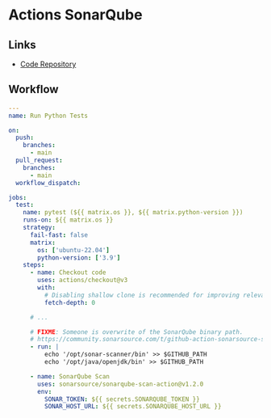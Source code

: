 # Actions SonarQube

## Links

- [Code Repository](https://github.com/SonarSource/sonarqube-scan-action)

## Workflow

```yml
---
name: Run Python Tests

on:
  push:
    branches:
      - main
  pull_request:
    branches:
      - main
  workflow_dispatch:

jobs:
  test:
    name: pytest (${{ matrix.os }}, ${{ matrix.python-version }})
    runs-on: ${{ matrix.os }}
    strategy:
      fail-fast: false
      matrix:
        os: ['ubuntu-22.04']
        python-version: ['3.9']
    steps:
      - name: Checkout code
        uses: actions/checkout@v3
        with:
          # Disabling shallow clone is recommended for improving relevancy of reporting
          fetch-depth: 0

      # ...

      # FIXME: Someone is overwrite of the SonarQube binary path.
      # https://community.sonarsource.com/t/github-action-sonarsource-sonarcloud-github-action-stopped-working/36665/4
      - run: |
          echo '/opt/sonar-scanner/bin' >> $GITHUB_PATH
          echo '/opt/java/openjdk/bin' >> $GITHUB_PATH

      - name: SonarQube Scan
        uses: sonarsource/sonarqube-scan-action@v1.2.0
        env:
          SONAR_TOKEN: ${{ secrets.SONARQUBE_TOKEN }}
          SONAR_HOST_URL: ${{ secrets.SONARQUBE_HOST_URL }}
```

<!--
      - uses: sonarsource/sonarqube-quality-gate-action@master
        timeout-minutes: 5
        env:
          SONAR_TOKEN: ${{ secrets.SONAR_TOKEN }}

-->
